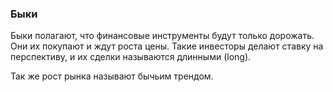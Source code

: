 ### Быки
Быки полагают, что финансовые инструменты будут только дорожать. Они их покупают и ждут роста цены. Такие инвесторы делают ставку на перспективу, и их сделки называются длинными (long).

Так же рост рынка называют бычьим трендом.
